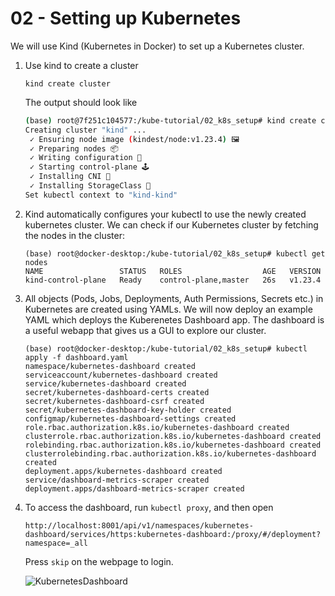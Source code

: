 # 02 - Setting up Kubernetes

We will use Kind (Kubernetes in Docker) to set up a Kubernetes cluster.

1. Use kind to create a cluster
   ```
   kind create cluster
   ```
   The output should look like
   ```bash
   (base) root@7f251c104577:/kube-tutorial/02_k8s_setup# kind create cluster 
   Creating cluster "kind" ...
    ✓ Ensuring node image (kindest/node:v1.23.4) 🖼 
    ✓ Preparing nodes 📦  
    ✓ Writing configuration 📜 
    ✓ Starting control-plane 🕹️ 
    ✓ Installing CNI 🔌 
    ✓ Installing StorageClass 💾 
   Set kubectl context to "kind-kind"
   ```
 
2. Kind automatically configures your kubectl to use the newly created kubernetes cluster. We can check if our Kubernetes cluster by fetching the nodes in the cluster:
   ```console
   (base) root@docker-desktop:/kube-tutorial/02_k8s_setup# kubectl get nodes
   NAME                 STATUS   ROLES                  AGE   VERSION
   kind-control-plane   Ready    control-plane,master   26s   v1.23.4
   ```

3. All objects (Pods, Jobs, Deployments, Auth Permissions, Secrets etc.) in Kubernetes are created using YAMLs. We will now deploy an example YAML which deploys the Kuberenetes Dashboard app. The dashboard is a useful webapp that gives us a GUI to explore our cluster.
   ```console
   (base) root@docker-desktop:/kube-tutorial/02_k8s_setup# kubectl apply -f dashboard.yaml
   namespace/kubernetes-dashboard created
   serviceaccount/kubernetes-dashboard created
   service/kubernetes-dashboard created
   secret/kubernetes-dashboard-certs created
   secret/kubernetes-dashboard-csrf created
   secret/kubernetes-dashboard-key-holder created
   configmap/kubernetes-dashboard-settings created
   role.rbac.authorization.k8s.io/kubernetes-dashboard created
   clusterrole.rbac.authorization.k8s.io/kubernetes-dashboard created
   rolebinding.rbac.authorization.k8s.io/kubernetes-dashboard created
   clusterrolebinding.rbac.authorization.k8s.io/kubernetes-dashboard created
   deployment.apps/kubernetes-dashboard created
   service/dashboard-metrics-scraper created
   deployment.apps/dashboard-metrics-scraper created
   ```
   
4. To access the dashboard, run `kubectl proxy`, and then open
   ```console
   http://localhost:8001/api/v1/namespaces/kubernetes-dashboard/services/https:kubernetes-dashboard:/proxy/#/deployment?namespace=_all
   ```
   
   Press `skip` on the webpage to login.

   ![KubernetesDashboard](https://i.imgur.com/Ta766ZR.png)
